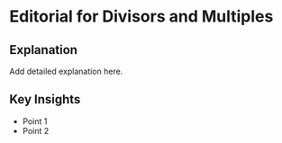 # Editorial for Divisors and Multiples

## Explanation

Add detailed explanation here.

## Key Insights

- Point 1
- Point 2
